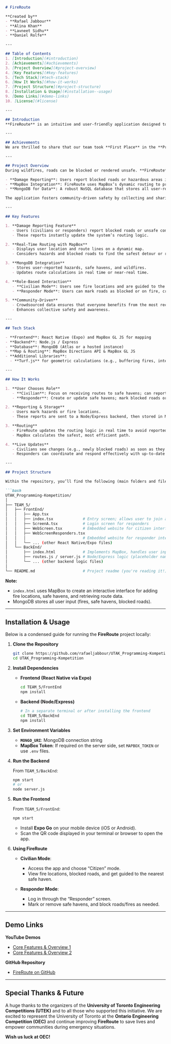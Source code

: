 ```markdown
# FireRoute

**Created by**  
- **Rafael Jabbour**  
- **Alina Khan**  
- **Lavneet Sidhu**  
- **Daniel Rolfe**

---

## Table of Contents
1. [Introduction](#introduction)
2. [Achievements](#achievements)
3. [Project Overview](#project-overview)
4. [Key Features](#key-features)
5. [Tech Stack](#tech-stack)
6. [How It Works](#how-it-works)
7. [Project Structure](#project-structure)
8. [Installation & Usage](#installation--usage)
9. [Demo Links](#demo-links)
10. [License](#license)

---

## Introduction
**FireRoute** is an intuitive and user-friendly application designed to guide individuals to safety during wildfires. It intelligently navigates blocked or inaccessible routes caused by fire-related damage by leveraging **real-time, crowdsourced hazard reports**, the **MapBox** navigation API, **MongoDB**, and a **React Native** frontend.

---

## Achievements
We are thrilled to share that our team took **First Place** in the **Programming category** at the **University of Toronto Engineering Competitions (UTEK)**. This victory qualified us for the **Ontario Engineering Competition (OEC)**, where we will compete against top teams from universities across Ontario.

---

## Project Overview
During wildfires, roads can be blocked or rendered unsafe. **FireRoute** tackles this problem head-on:

- **Damage Reporting**: Users report blocked roads or hazardous areas in real time.
- **MapBox Integration**: FireRoute uses MapBox’s dynamic routing to provide the most efficient and safest paths to users.
- **MongoDB for Data**: A robust NoSQL database that stores all user-reported hazards, fires, and safe haven locations, ensuring data is accurate and up-to-date.

The application fosters community-driven safety by collecting and sharing real-time hazard information, then redirecting individuals along the safest possible routes. With a **React Native** interface, users can easily switch between “Citizen” (Civilian) or “Responder” roles to perform different actions, from reporting fires to setting up new safe havens.

---

## Key Features

1. **Damage Reporting Feature**
   - Users (civilians or responders) report blocked roads or unsafe conditions.
   - These reports instantly update the system’s routing logic.

2. **Real-Time Routing with MapBox**
   - Displays user location and route lines on a dynamic map.
   - Considers hazards and blocked roads to find the safest detour or route.

3. **MongoDB Integration**
   - Stores user-reported hazards, safe havens, and wildfires.
   - Updates route calculations in real time or near-real time.

4. **Role-Based Interaction**
   - **Civilian Mode**: Users see fire locations and are guided to the nearest safe haven. They can also report fires.
   - **Responder Mode**: Users can mark roads as blocked or on fire, create or update safe havens, and assist in rescue coordination.

5. **Community-Driven**
   - Crowdsourced data ensures that everyone benefits from the most recent and localized information.
   - Enhances collective safety and awareness.

---

## Tech Stack

- **Frontend**: React Native (Expo) and MapBox GL JS for mapping
- **Backend**: Node.js / Express
- **Database**: MongoDB (Atlas or a hosted instance)
- **Map & Routing**: MapBox Directions API & MapBox GL JS
- **Additional Libraries**: 
  - **Turf.js** for geometric calculations (e.g., buffering fires, intersection checks)

---

## How It Works

1. **User Chooses Role**
   - **Civilian**: Focus on receiving routes to safe havens; can report fires.
   - **Responder**: Create or update safe havens; mark blocked roads or fire zones.

2. **Reporting & Storage**
   - Users mark hazards or fire locations.
   - These reports are sent to a Node/Express backend, then stored in MongoDB.

3. **Routing**
   - FireRoute updates the routing logic in real time to avoid reported hazards.
   - MapBox calculates the safest, most efficient path.

4. **Live Updates**
   - Civilians see changes (e.g., newly blocked roads) as soon as they are reported.
   - Responders can coordinate and respond effectively with up-to-date info.

---

## Project Structure

Within the repository, you’ll find the following (main folders and files may vary based on your exact structure):

```bash
UTAK_Programming-Kompetition/
│
├── TEAM_5/
│   ├── FrontEnd/
│   │   ├── App.tsx
│   │   ├── index.tsx             # Entry screen; allows user to join as citizen or responder
│   │   ├── ScreenA.tsx           # Login screen for responders
│   │   ├── WebScreen.tsx         # Embedded website for citizen interface
│   │   ├── WebScreenResponders.tsx
│   │   │                         # Embedded website for responder interface
│   │   └── ... (other React Native/Expo files)
│   └── BackEnd/
│       ├── index.html            # Implements MapBox, handles user input for destinations
│       ├── routes.js / server.js # Node/Express logic (placeholder names)
│       └── ... (other backend logic files)
│
└── README.md                     # Project readme (you're reading it!)
```

**Note:**  
- `index.html` uses MapBox to create an interactive interface for adding fire locations, safe havens, and retrieving route data.  
- MongoDB stores all user input (fires, safe havens, blocked roads).  

---

## Installation & Usage

Below is a condensed guide for running the **FireRoute** project locally:

1. **Clone the Repository**

   ```bash
   git clone https://github.com/rafaeljabbour/UTAK_Programming-Kompetition.git
   cd UTAK_Programming-Kompetition
   ```

2. **Install Dependencies**

   - **Frontend (React Native via Expo)**

     ```bash
     cd TEAM_5/FrontEnd
     npm install
     ```

   - **Backend (Node/Express)**

     ```bash
     # In a separate terminal or after installing the frontend
     cd TEAM_5/BackEnd
     npm install
     ```

3. **Set Environment Variables**

   - **`MONGO_URI`**: MongoDB connection string  
   - **MapBox Token**: If required on the server side, set `MAPBOX_TOKEN` or use `.env` files.

4. **Run the Backend**

   From `TEAM_5/BackEnd`:
   ```bash
   npm start
   # or
   node server.js
   ```

5. **Run the Frontend**

   From `TEAM_5/FrontEnd`:
   ```bash
   npm start
   ```

   - Install **Expo Go** on your mobile device (iOS or Android).
   - Scan the QR code displayed in your terminal or browser to open the app.

6. **Using FireRoute**

   - **Civilian Mode**:  
     - Access the app and choose “Citizen” mode.  
     - View fire locations, blocked roads, and get guided to the nearest safe haven.

   - **Responder Mode**:  
     - Log in through the “Responder” screen.  
     - Mark or remove safe havens, and block roads/fires as needed.

---

## Demo Links

**YouTube Demos**  
- [Core Features & Overview 1](https://youtube.com/shorts/Av_tdegBhqs?feature=share)  
- [Core Features & Overview 2](https://youtube.com/shorts/uSUFNATG4BE)

**GitHub Repository**  
- [FireRoute on GitHub](https://github.com/rafaeljabbour/UTAK_Programming-Kompetition)

---

## Special Thanks & Future
A huge thanks to the organizers of the **University of Toronto Engineering Competitions (UTEK)** and to all those who supported this initiative. We are excited to represent the University of Toronto at the **Ontario Engineering Competition (OEC)** and continue improving **FireRoute** to save lives and empower communities during emergency situations.

**Wish us luck at OEC!**
```
